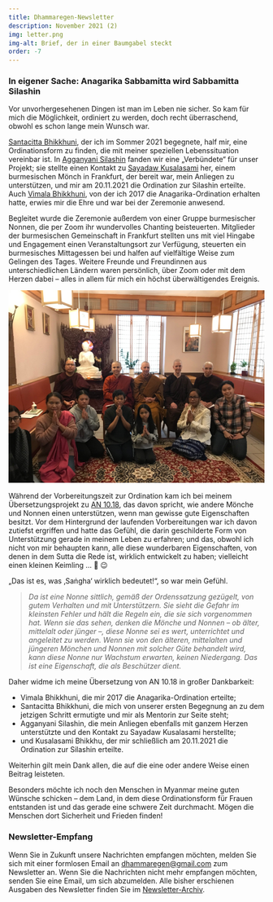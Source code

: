 ```yaml
---
title: Dhammaregen-Newsletter
description: November 2021 (2)
img: letter.png
img-alt: Brief, der in einer Baumgabel steckt
order: -7
---
```


### In eigener Sache: Anagarika Sabbamitta wird Sabbamitta Silashin

Vor unvorhergesehenen Dingen ist man im Leben nie sicher. So kam für mich die Möglichkeit, ordiniert zu werden, doch recht überraschend, obwohl es schon lange mein Wunsch war. 

[Santacitta Bhikkhuni](https://alokavihara.org/deutsch/#ayyasc), der ich im Sommer 2021 begegnete, half mir, eine Ordinationsform zu finden, die mit meiner speziellen Lebenssituation vereinbar ist. In [Agganyani Silashin](https://abhidhamma.de/) fanden wir eine „Verbündete“ für unser Projekt; sie stellte einen Kontakt zu [Sayadaw Kusalasami](https://www.ashinkusala.com/) her, einem burmesischen Mönch in Frankfurt, der bereit war, mein Anliegen zu unterstützen, und mir am 20.11.2021 die Ordination zur Silashin erteilte. Auch [Vimala Bhikkhuni](https://www.samita.be/de/monks-nuns/ayya-vimala/), von der ich 2017 die Anagarika-Ordination erhalten hatte, erwies mir die Ehre und war bei der Zeremonie anwesend.

Begleitet wurde die Zeremonie außerdem von einer Gruppe burmesischer Nonnen, die per Zoom ihr wundervolles Chanting beisteuerten. Mitglieder der burmesischen Gemeinschaft in Frankfurt stellten uns mit viel Hingabe und Engagement einen Veranstaltungsort zur Verfügung, steuerten ein burmesisches Mittagessen bei und halfen auf vielfältige Weise zum Gelingen des Tages. Weitere Freunde und Freundinnen aus unterschiedlichen Ländern waren persönlich, über Zoom oder mit dem Herzen dabei – alles in allem für mich ein höchst überwältigendes Ereignis.

<p><img src="img/ordination.png" alt="Gruppenfoto der Ordination"></p>

Während der Vorbereitungszeit zur Ordination kam ich bei meinem Übersetzungsprojekt zu [AN 10.18](#/sutta/an10.18/de/sabbamitta), das davon spricht, wie andere Mönche und Nonnen einen unterstützen, wenn man gewisse gute Eigenschaften besitzt. Vor dem Hintergrund der laufenden Vorbereitungen war ich davon zutiefst ergriffen und hatte das Gefühl, die darin geschilderte Form von Unterstützung gerade in meinem Leben zu erfahren; und das, obwohl ich nicht von mir behaupten kann, alle diese wunderbaren Eigenschaften, von denen in dem Sutta die Rede ist, wirklich entwickelt zu haben; vielleicht einen kleinen Keimling … 🌱 😉 

„Das ist es, was ‚Saṅgha‘ wirklich bedeutet!“, so war mein Gefühl.

>*Da ist eine Nonne sittlich, gemäß der Ordenssatzung gezügelt, von gutem Verhalten und mit Unterstützern. Sie sieht die Gefahr im kleinsten Fehler und hält die Regeln ein, die sie sich vorgenommen hat. Wenn sie das sehen, denken die Mönche und Nonnen – ob älter, mittelalt oder jünger –, diese Nonne sei es wert, unterrichtet und angeleitet zu werden. Wenn sie von den älteren, mittelalten und jüngeren Mönchen und Nonnen mit solcher Güte behandelt wird, kann diese Nonne nur Wachstum erwarten, keinen Niedergang. Das ist eine Eigenschaft, die als Beschützer dient.*

Daher widme ich meine Übersetzung von AN 10.18 in großer Dankbarkeit:
- Vimala Bhikkhuni, die mir 2017 die Anagarika-Ordination erteilte;
- Santacitta Bhikkhuni, die mich von unserer ersten Begegnung an zu dem jetzigen Schritt ermutigte und mir als Mentorin zur Seite steht;
- Agganyani Silashin, die mein Anliegen ebenfalls mit ganzem Herzen unterstützte und den Kontakt zu Sayadaw Kusalasami herstellte;
- und Kusalasami Bhikkhu, der mir schließlich am 20.11.2021 die Ordination zur Silashin erteilte.

Weiterhin gilt mein Dank allen, die auf die eine oder andere Weise einen Beitrag leisteten.

Besonders möchte ich noch den Menschen in Myanmar meine guten Wünsche schicken – dem Land, in dem diese Ordinationsform für Frauen entstanden ist und das gerade eine schwere Zeit durchmacht. Mögen die Menschen dort Sicherheit und Frieden finden!

### Newsletter-Empfang

Wenn Sie in Zukunft unsere Nachrichten empfangen möchten, melden Sie sich mit einer formlosen Email an [dhammaregen@gmail.com](mailto:dhammaregen@gmail.com) zum Newsletter an. Wenn Sie die Nachrichten nicht mehr empfangen möchten, senden Sie eine Email, um sich abzumelden. Alle bisher erschienen Ausgaben des Newsletter finden Sie im [Newsletter-Archiv](#/wiki/news/inhalt).
